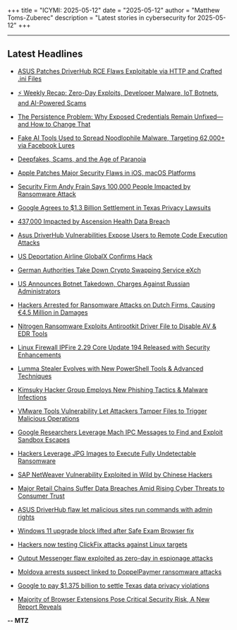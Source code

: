 +++
title = "ICYMI: 2025-05-12"
date = "2025-05-12"
author = "Matthew Toms-Zuberec"
description = "Latest stories in cybersecurity for 2025-05-12"
+++

---------------------------------------------------------------------------
## Latest Headlines
- [ASUS Patches DriverHub RCE Flaws Exploitable via HTTP and Crafted .ini Files](https://thehackernews.com/2025/05/asus-patches-driverhub-rce-flaws.html)

- [⚡ Weekly Recap: Zero-Day Exploits, Developer Malware, IoT Botnets, and AI-Powered Scams](https://thehackernews.com/2025/05/weekly-recap-zero-day-exploits.html)

- [The Persistence Problem: Why Exposed Credentials Remain Unfixed—and How to Change That](https://thehackernews.com/2025/05/the-persistence-problem-why-exposed.html)

- [Fake AI Tools Used to Spread Noodlophile Malware, Targeting 62,000+ via Facebook Lures](https://thehackernews.com/2025/05/fake-ai-tools-used-to-spread.html)

- [Deepfakes, Scams, and the Age of Paranoia](https://www.wired.com/story/paranoia-social-engineering-real-fake/)

- [Apple Patches Major Security Flaws in iOS, macOS Platforms](https://www.securityweek.com/apple-patches-major-security-flaws-in-ios-macos-platforms/)

- [Security Firm Andy Frain Says 100,000 People Impacted by Ransomware Attack](https://www.securityweek.com/security-firm-andy-frain-says-100000-people-impacted-by-ransomware-attack/)

- [Google Agrees to $1.3 Billion Settlement in Texas Privacy Lawsuits](https://www.securityweek.com/google-agrees-to-1-3-billion-settlement-in-texas-privacy-lawsuits/)

- [437,000 Impacted by Ascension Health Data Breach](https://www.securityweek.com/437000-impacted-by-ascension-health-data-breach/)

- [Asus DriverHub Vulnerabilities Expose Users to Remote Code Execution Attacks](https://www.securityweek.com/asus-driverhub-vulnerabilities-expose-users-to-remote-code-execution-attacks/)

- [US Deportation Airline GlobalX Confirms Hack](https://www.securityweek.com/us-deportation-airline-globalx-confirms-hack/)

- [German Authorities Take Down Crypto Swapping Service eXch](https://www.securityweek.com/german-authorities-take-down-crypto-swapping-service-exch/)

- [US Announces Botnet Takedown, Charges Against Russian Administrators](https://www.securityweek.com/us-announces-botnet-takedown-charges-against-russian-administrators/)

- [Hackers Arrested for Ransomware Attacks on Dutch Firms, Causing €4.5 Million in Damages](https://cybersecuritynews.com/hackers-arrested-for-ransomware-attacks/)

- [Nitrogen Ransomware Exploits Antirootkit Driver File to Disable AV & EDR Tools](https://cybersecuritynews.com/nitrogen-ransomware-disable-av-edr-tools/)

- [Linux Firewall IPFire 2.29 Core Update 194 Released with Security Enhancements](https://cybersecuritynews.com/linux-firewall-ipfire-2-29-core-update-194/)

- [Lumma Stealer Evolves with New PowerShell Tools & Advanced Techniques](https://cybersecuritynews.com/lumma-stealer-evolves-with-new-powershell-tools/)

- [Kimsuky Hacker Group Employs New Phishing Tactics & Malware Infections](https://cybersecuritynews.com/kimsuky-hacker-group-employs-new-phishing-tactics/)

- [VMware Tools Vulnerability Let Attackers Tamper Files to Trigger Malicious Operations](https://cybersecuritynews.com/vmware-tools-vulnerability/)

- [Google Researchers Leverage Mach IPC Messages to Find and Exploit Sandbox Escapes](https://cybersecuritynews.com/google-researchers-leverage-mach-ipc-messages/)

- [Hackers Leverage JPG Images to Execute Fully Undetectable Ransomware](https://cybersecuritynews.com/hackers-leverage-jpg-images/)

- [SAP NetWeaver Vulnerability Exploited in Wild by Chinese Hackers](https://cybersecuritynews.com/sap-netweaver-vulnerability-exploited/)

- [Major Retail Chains Suffer Data Breaches Amid Rising Cyber Threats to Consumer Trust](https://cybersecuritynews.com/retail-chains-suffer-data-breaches/)

- [ASUS DriverHub flaw let malicious sites run commands with admin rights](https://www.bleepingcomputer.com/news/security/asus-driverhub-flaw-let-malicious-sites-run-commands-with-admin-rights/)

- [Windows 11 upgrade block lifted after Safe Exam Browser fix](https://www.bleepingcomputer.com/news/microsoft/windows-11-upgrade-block-lifted-after-safe-exam-browser-fix/)

- [Hackers now testing ClickFix attacks against Linux targets](https://www.bleepingcomputer.com/news/security/hackers-now-testing-clickfix-attacks-against-linux-targets/)

- [Output Messenger flaw exploited as zero-day in espionage attacks](https://www.bleepingcomputer.com/news/security/output-messenger-flaw-exploited-as-zero-day-in-espionage-attacks/)

- [Moldova arrests suspect linked to DoppelPaymer ransomware attacks](https://www.bleepingcomputer.com/news/security/moldova-arrests-suspect-linked-to-doppelpaymer-ransomware-attacks/)

- [Google to pay $1.375 billion to settle Texas data privacy violations](https://www.bleepingcomputer.com/news/legal/google-to-pay-1375-billion-to-settle-texas-data-privacy-violations/)

- [Majority of Browser Extensions Pose Critical Security Risk, A New Report Reveals](https://www.bleepingcomputer.com/news/security/majority-of-browser-extensions-pose-critical-security-risk-a-new-report-reveals/)

**-- MTZ**